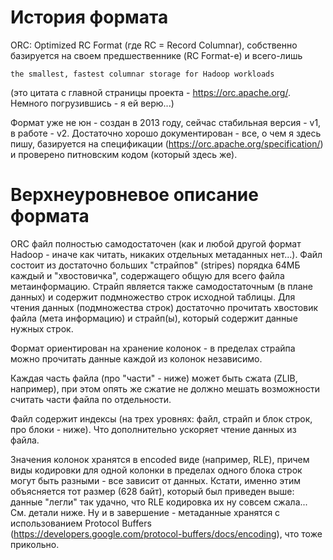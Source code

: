 # История формата

ORC: Optimized RC Format (где RC = Record Columnar), собственно базируется на своем предшественнике (RC Format-е) и 
всего-лишь

`the smallest, fastest columnar storage for Hadoop workloads`
  
(это цитата с главной страницы проекта - https://orc.apache.org/. Немного погрузившись - я ей верю...)

Формат уже не юн - создан в 2013 году, сейчас стабильная версия - v1, в работе - v2. 
Достаточно хорошо документирован - все, о чем я здесь пишу, базируется на спецификации 
(https://orc.apache.org/specification/) и проверено питновским кодом (который здесь же).

# Верхнеуровневое описание формата

ORC файл полностью самодостаточен (как и любой другой формат Hadoop - иначе как читать, никаких отдельных метаданных нет...). 
Файл состоит из достаточно больших "страйпов" (stripes) порядка 64МБ каждый и "хвостовичка", содержащего общую для всего файла метаинформацию. Страйп является также самодостаточным (в плане данных) и содержит подмножество строк исходной таблицы. Для чтения данных (подмножества строк) достаточно прочитать хвостовик файла (мета информацию) и страйп(ы), который содержит данные нужных строк.

Формат ориентирован на хранение колонок - в пределах страйпа можно прочитать данные каждой из колонок независимо.

Каждая часть файла (про "части" - ниже) может быть сжата (ZLIB, например), при этом опять же сжатие не должно мешать возможности считать части файла по отдельности.

Файл содержит индексы (на трех уровнях: файл, страйп и блок строк, про блоки - ниже). Что дополнительно ускоряет чтение данных из файла.

Значения колонок хранятся в encoded виде (например, RLE), причем виды кодировки для одной колонки в пределах одного блока строк могут быть разными - все зависит от данных. Кстати, именно этим объясняется тот размер (628 байт), который был приведен выше: данные "легли" так удачно, что RLE кодировка их ну совсем сжала... См. детали ниже.
Ну и в завершение - метаданные хранятся с использованием Protocol Buffers (https://developers.google.com/protocol-buffers/docs/encoding), что тоже прикольно.
